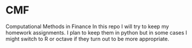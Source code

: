 # CMF
Computational Methods in Finance
In this repo I will try to keep my homework assignments. I plan to keep them in python but in some cases I might switch to R or octave if they turn out to be more appropriate.
